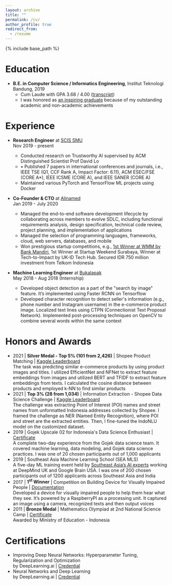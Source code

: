 ```yaml
---
layout: archive
title: ""
permalink: /cv/
author_profile: true
redirect_from:
  - /resume
---
```


{% include base_path %}

Education
======
* **B.E. in Computer Science / Informatics Engineering**, Institut Teknologi Bandung, 2019
  * Cum Laude with GPA 3.68 / 4.00 ([transcript](https://drive.google.com/drive/folders/1-yw_rbIm_9bX2zyZEuCxFirRSYCGKSbH?usp=sharing))
  * I was honored as [an inspiring graduate](https://stei.itb.ac.id/en/blog/2019/08/12/8782/) because of my outstanding academic and non-academic achievements

Experience
======
* **Research Engineer** at [SCIS SMU](https://scis.smu.edu.sg/)
  <br> Nov 2019 - present
  * Conducted research on Trustworthy AI supervised by ACM Distinguished Scientist Prof David Lo
  * •	Published 7 papers in international conferences and journals, i.e., IEEE TSE (Q1, CCF Rank A, Impact Factor: 6.11),  ACM ESEC/FSE (CORE A*), IEEE ICSME (CORE A), and IEEE SANER (CORE A)
  * Maintained various PyTorch and TensorFlow ML projects using Docker

* **Co-Founder & CTO** at [Alinamed](https://alinamed.com/) 
  <br> Jan 2019 - July 2020
  * Managed the end-to-end software development lifecycle by collaborating across members to evolve SDLC, including functional requirements analysis, design specification, technical code review, project planning, and implementation of applications
  * Managed the selection of programming languages, frameworks, cloud, web servers, databases, and mobile
  * Won prestigious startup competitions, e.g., [1st Winner at WMM by Bank Mandiri](http://news.unair.ac.id/en/2020/12/02/unair-alumnis-startup-alinamed-wins-first-place-in-2020-wmm/), 1st Winner at Startup Weekend Surabaya, Winner at Tech-to-Impact by UK-ID Tech Hub. Secured IDR 750 million investment from Telkom Indonesia 

* **Machine Learning Engineer** at [Bukalapak](https://www.bukalapak.com/) 
  <br> May 2018 - Aug 2018 (Internship)
  * Developed object detection as a part of the "search by image" feature. It’s implemented using Faster RCNN on Tensorflow
  * Developed character recognition to detect seller's information (e.g., phone number and Instagram username) in the e-commerce product image. Localized text lines using CTPN (Connectionist Text Proposal Network). Implemented post-processing techniques on OpenCV to combine several words within the same context

Honors and Awards
======
* 2021 \| **Silver Medal - Top 5% (101 from 2,426)** \| Shopee Product Matching \| [Kaggle Leaderboard](https://www.kaggle.com/c/shopee-product-matching/leaderboard)
  <br> The task was predicting similar e-commerce products by using product images and titles. I utilized EfficientNet and NFNet to extract feature embeddings from images and utilized BERT and TFIDF to extract feature embeddings from texts. I calculated the cosine distance between products and employed k-NN to find similar products
* 2021 \|	**Top 3% (28 from 1,034)** \| Information Extraction - Shopee Data Science Challenge  \| [Kaggle Leaderboard](https://www.kaggle.com/c/scl-2021-ds/leaderboard)
  <br> The challenge was extracting Point of Interest (POI) names and street names from unformatted Indonesia addresses collected by Shopee. I framed the challenge as NER (Named Entity Recognition), where POI and street are the extracted entities. Then, I fine-tuned the IndoNLU model on the customized dataset.
* 2019 \|	Gojek Upscale 02 for Indonesia's Data Science Enthusiast \| [Certificate](https://drive.google.com/file/d/18t8Cq0Epnf9T5pFpeuNNQWMxRf9d0LdX/view?usp=sharing)
  <br> A complete two-day experience from the Gojek data science team. It covered machine learning, data modeling, and Gojek data science practices. I was one of 20 chosen participants out of 1,000 applicants
* 2019	\| Southeast Asia Machine Learning School (SEA MLS)
  <br> A five-day ML training event held by [Southeast Asia’s AI experts](https://www.sea-mls.com/organizers) working at DeepMind UK and Google Brain USA. I was one of 200 chosen participants out of 1200 applicants across Southeast Asia and India
* 2017  \| **1<sup>st</sup> Winner** \| Competition on Building Device for Visually Impaired People \| [Documentation](https://drive.google.com/file/d/1cz_4ubMjVVpU7vGgRYCTnbbQUd-nSRl6/view)
  <br> Developed a device for visually impaired people to help them hear what they see. It’s powered by a RaspberryPI as a processing unit. It captured an image using a camera, recognized texts and then output voices
* 2011	\| **Bronze Medal** \| Mathematics Olympiad at 2nd National Science Camp \| [Certificate](https://drive.google.com/file/d/1CLFcdlM1zQRmPmOGZg-SfBqkjaIzQqNE/view?usp=sharing)
  <br> Awarded by Ministry of Education - Indonesia

Certifications
======
*  Improving Deep Neural Networks: Hyperparameter Tuning, Regularization and Optimization
  <br>by DeepLearning.ai | [Credential](https://www.coursera.org/account/accomplishments/certificate/SGC98U3G8K6P)
*  Neural Networks and Deep Learning
  <br>by DeepLearning.ai | [Credential](https://www.coursera.org/account/accomplishments/certificate/D8GK6SD6Y5TG)

<!-- Skills
======
* Skill 1
* Skill 2
  * Sub-skill 2.1
  * Sub-skill 2.2
  * Sub-skill 2.3
* Skill 3 -->

<!-- Publications
======
  <ul>{% for post in site.publications %}
    {% include archive-single-cv.html %}
  {% endfor %}</ul> -->
  
<!-- Talks -->
<!-- ======
  <ul>{% for post in site.talks %}
    {% include archive-single-talk-cv.html %}
  {% endfor %}</ul>
  
Teaching
======
  <ul>{% for post in site.teaching %}
    {% include archive-single-cv.html %}
  {% endfor %}</ul> -->
  
